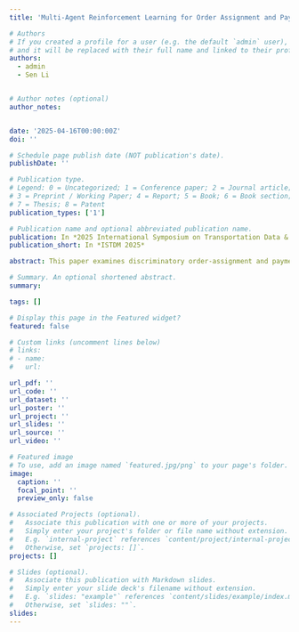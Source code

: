 ```yaml
---
title: 'Multi-Agent Reinforcement Learning for Order Assignment and Payment Setting on Food-Delivery Platforms: The Implicit Algorithmic Biases'

# Authors
# If you created a profile for a user (e.g. the default `admin` user), write the username (folder name) here
# and it will be replaced with their full name and linked to their profile.
authors:
  - admin
  - Sen Li


# Author notes (optional)
author_notes:


date: '2025-04-16T00:00:00Z'
doi: ''

# Schedule page publish date (NOT publication's date).
publishDate: ''

# Publication type.
# Legend: 0 = Uncategorized; 1 = Conference paper; 2 = Journal article;
# 3 = Preprint / Working Paper; 4 = Report; 5 = Book; 6 = Book section;
# 7 = Thesis; 8 = Patent
publication_types: ['1']

# Publication name and optional abbreviated publication name.
publication: In *2025 International Symposium on Transportation Data & Modelling*
publication_short: In *ISTDM 2025*

abstract: This paper examines discriminatory order-assignment and payment-setting strategies for on-demand food-delivery platforms. We consider a platform that maximizes its profits by strategically bundling orders, assigning them to couriers, and setting personalized payments to couriers based on individual behavioral data accrued from past interactions with the platform. A novel multi-action, multi-agent deep reinforcement learning framework is proposed, where a Double Deep Q-Network is employed to develop discrete order-assignment strategies, and a Proximal Policy Optimization is utilized to determine continuous payment decisions. Our proposed method is validated through a case study using real-world food-delivery data from Hong Kong. Surprisingly, we find that couriers with higher reservation values and, consequently, higher order rejection rates actually receive more orders during peak hours but earn lower wages. The reasons for these counterintuitive results are identified, which expose implicit biases within the discriminatory algorithms employed by profit-maximizing platforms and underscore potential areas for regulatory intervention.

# Summary. An optional shortened abstract.
summary: 

tags: []

# Display this page in the Featured widget?
featured: false

# Custom links (uncomment lines below)
# links:
# - name: 
#   url: 

url_pdf: ''
url_code: ''
url_dataset: ''
url_poster: ''
url_project: ''
url_slides: ''
url_source: ''
url_video: ''

# Featured image
# To use, add an image named `featured.jpg/png` to your page's folder.
image:
  caption: ''
  focal_point: ''
  preview_only: false

# Associated Projects (optional).
#   Associate this publication with one or more of your projects.
#   Simply enter your project's folder or file name without extension.
#   E.g. `internal-project` references `content/project/internal-project/index.md`.
#   Otherwise, set `projects: []`.
projects: []

# Slides (optional).
#   Associate this publication with Markdown slides.
#   Simply enter your slide deck's filename without extension.
#   E.g. `slides: "example"` references `content/slides/example/index.md`.
#   Otherwise, set `slides: ""`.
slides: 
---
```

